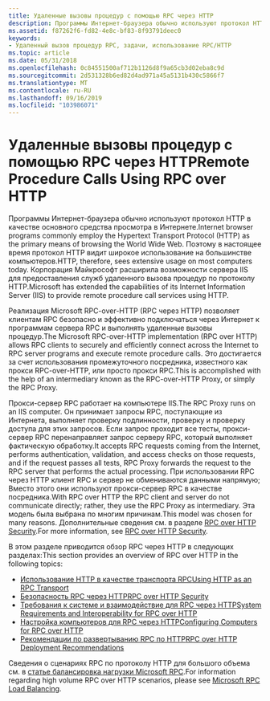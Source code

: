 ```yaml
---
title: Удаленные вызовы процедур с помощью RPC через HTTP
description: Программы Интернет-браузера обычно используют протокол HTTP в качестве основного средства просмотра в Интернете.
ms.assetid: f87262f6-fd82-4e8c-bf83-8f93791deec0
keywords:
- Удаленный вызов процедур RPC, задачи, использование RPC/HTTP
ms.topic: article
ms.date: 05/31/2018
ms.openlocfilehash: 0c84551500af712b1126d8f9a65cb3d02eba8c9d
ms.sourcegitcommit: 2d531328b6ed82d4ad971a45a5131b430c5866f7
ms.translationtype: MT
ms.contentlocale: ru-RU
ms.lasthandoff: 09/16/2019
ms.locfileid: "103986071"
---
```

# <a name="remote-procedure-calls-using-rpc-over-http"></a><span data-ttu-id="e23f7-104">Удаленные вызовы процедур с помощью RPC через HTTP</span><span class="sxs-lookup"><span data-stu-id="e23f7-104">Remote Procedure Calls Using RPC over HTTP</span></span>

<span data-ttu-id="e23f7-105">Программы Интернет-браузера обычно используют протокол HTTP в качестве основного средства просмотра в Интернете.</span><span class="sxs-lookup"><span data-stu-id="e23f7-105">Internet browser programs commonly employ the Hypertext Transport Protocol (HTTP) as the primary means of browsing the World Wide Web.</span></span> <span data-ttu-id="e23f7-106">Поэтому в настоящее время протокол HTTP видит широкое использование на большинстве компьютеров.</span><span class="sxs-lookup"><span data-stu-id="e23f7-106">HTTP, therefore, sees extensive usage on most computers today.</span></span> <span data-ttu-id="e23f7-107">Корпорация Майкрософт расширила возможности сервера IIS для предоставления служб удаленного вызова процедур по протоколу HTTP.</span><span class="sxs-lookup"><span data-stu-id="e23f7-107">Microsoft has extended the capabilities of its Internet Information Server (IIS) to provide remote procedure call services using HTTP.</span></span>

<span data-ttu-id="e23f7-108">Реализация Microsoft RPC-over-HTTP (RPC через HTTP) позволяет клиентам RPC безопасно и эффективно подключаться через Интернет к программам сервера RPC и выполнять удаленные вызовы процедур.</span><span class="sxs-lookup"><span data-stu-id="e23f7-108">The Microsoft RPC-over-HTTP implementation (RPC over HTTP) allows RPC clients to securely and efficiently connect across the Internet to RPC server programs and execute remote procedure calls.</span></span> <span data-ttu-id="e23f7-109">Это достигается за счет использования промежуточного посредника, известного как прокси RPC-over-HTTP, или просто прокси RPC.</span><span class="sxs-lookup"><span data-stu-id="e23f7-109">This is accomplished with the help of an intermediary known as the RPC-over-HTTP Proxy, or simply the RPC Proxy.</span></span>

<span data-ttu-id="e23f7-110">Прокси-сервер RPC работает на компьютере IIS.</span><span class="sxs-lookup"><span data-stu-id="e23f7-110">The RPC Proxy runs on an IIS computer.</span></span> <span data-ttu-id="e23f7-111">Он принимает запросы RPC, поступающие из Интернета, выполняет проверку подлинности, проверку и проверку доступа для этих запросов. Если запрос проходит все тесты, прокси-сервер RPC перенаправляет запрос серверу RPC, который выполняет фактическую обработку.</span><span class="sxs-lookup"><span data-stu-id="e23f7-111">It accepts RPC requests coming from the Internet, performs authentication, validation, and access checks on those requests, and if the request passes all tests, RPC Proxy forwards the request to the RPC server that performs the actual processing.</span></span> <span data-ttu-id="e23f7-112">При использовании RPC через HTTP клиент RPC и сервер не обмениваются данными напрямую; Вместо этого они используют прокси-сервер RPC в качестве посредника.</span><span class="sxs-lookup"><span data-stu-id="e23f7-112">With RPC over HTTP the RPC client and server do not communicate directly; rather, they use the RPC Proxy as intermediary.</span></span> <span data-ttu-id="e23f7-113">Эта модель была выбрана по многим причинам.</span><span class="sxs-lookup"><span data-stu-id="e23f7-113">This model was chosen for many reasons.</span></span> <span data-ttu-id="e23f7-114">Дополнительные сведения см. в разделе [RPC over HTTP Security](rpc-over-http-security.md).</span><span class="sxs-lookup"><span data-stu-id="e23f7-114">For more information, see [RPC over HTTP Security](rpc-over-http-security.md).</span></span>

<span data-ttu-id="e23f7-115">В этом разделе приводится обзор RPC через HTTP в следующих разделах:</span><span class="sxs-lookup"><span data-stu-id="e23f7-115">This section provides an overview of RPC over HTTP in the following topics:</span></span>

-   [<span data-ttu-id="e23f7-116">Использование HTTP в качестве транспорта RPC</span><span class="sxs-lookup"><span data-stu-id="e23f7-116">Using HTTP as an RPC Transport</span></span>](using-http-as-an-rpc-transport.md)
-   [<span data-ttu-id="e23f7-117">Безопасность RPC через HTTP</span><span class="sxs-lookup"><span data-stu-id="e23f7-117">RPC over HTTP Security</span></span>](rpc-over-http-security.md)
-   [<span data-ttu-id="e23f7-118">Требования к системе и взаимодействие для RPC через HTTP</span><span class="sxs-lookup"><span data-stu-id="e23f7-118">System Requirements and Interoperability for RPC over HTTP</span></span>](system-requirements-and-interoperability-for-rpc-over-http.md)
-   [<span data-ttu-id="e23f7-119">Настройка компьютеров для RPC через HTTP</span><span class="sxs-lookup"><span data-stu-id="e23f7-119">Configuring Computers for RPC over HTTP</span></span>](configuring-computers-for-rpc-over-http.md)
-   [<span data-ttu-id="e23f7-120">Рекомендации по развертыванию RPC по HTTP</span><span class="sxs-lookup"><span data-stu-id="e23f7-120">RPC over HTTP Deployment Recommendations</span></span>](rpc-over-http-deployment-recommendations.md)

<span data-ttu-id="e23f7-121">Сведения о сценариях RPC по протоколу HTTP для большого объема см. в [статье балансировка нагрузки Microsoft RPC](rpc-load-balancing.md).</span><span class="sxs-lookup"><span data-stu-id="e23f7-121">For information regarding high volume RPC over HTTP scenarios, please see [Microsoft RPC Load Balancing](rpc-load-balancing.md).</span></span>

 

 




